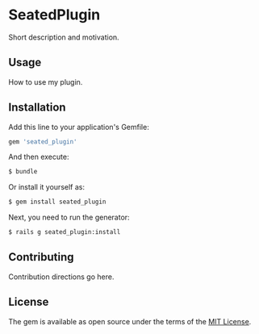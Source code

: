 # SeatedPlugin
Short description and motivation.

## Usage
How to use my plugin.

## Installation
Add this line to your application's Gemfile:

```ruby
gem 'seated_plugin'
```

And then execute:
```bash
$ bundle
```

Or install it yourself as:
```bash
$ gem install seated_plugin
```
Next, you need to run the generator:
```bash
$ rails g seated_plugin:install
```
## Contributing
Contribution directions go here.

## License
The gem is available as open source under the terms of the [MIT License](http://opensource.org/licenses/MIT).
